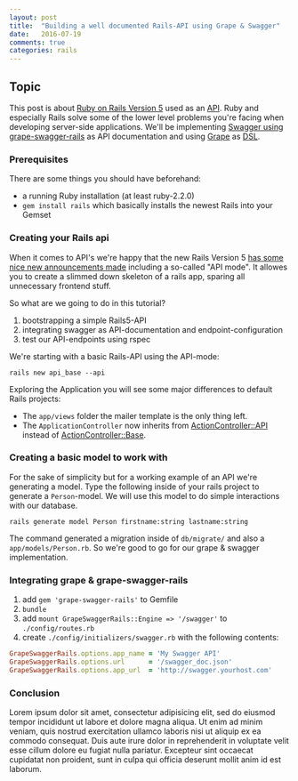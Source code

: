 ```yaml
---
layout: post
title:  "Building a well documented Rails-API using Grape & Swagger"
date:   2016-07-19
comments: true
categories: rails
---
```

[comment]: <> (WELCOME & INTRODUCTION)

## Topic

This post is about [Ruby on Rails Version 5](http://www.rubyonrails.org) used as an [API](https://en.wikipedia.org/wiki/Application_programming_interface). Ruby and especially Rails solve some of the lower level problems you're facing when developing server-side applications. We'll be implementing [Swagger using grape-swagger-rails](https://github.com/ruby-grape/grape-swagger-rails) as API documentation and using [Grape](https://github.com/ruby-grape) as [DSL](https://en.wikipedia.org/wiki/Domain-specific_language).


[comment]: <> (CONTENT #1-n)

### Prerequisites

There are some things you should have beforehand:

- a running Ruby installation (at least ruby-2.2.0)
- `gem install rails` which basically installs the newest Rails into your Gemset

### Creating your Rails api

<!-- ![Rails](http://rubyonrails.org/images/rails-logo.svg){: .center-image } -->

When it comes to API's we're happy that the new Rails Version 5 [has some nice new announcements made](http://weblog.rubyonrails.org/2016/6/30/Rails-5-0-final/) including a so-called "API mode". It allowes you to create a slimmed down skeleton of a rails app, sparing all unnecessary frontend stuff.

So what are we going to do in this tutorial?

1. bootstrapping a simple Rails5-API
2. integrating swagger as API-documentation and endpoint-configuration
3. test our API-endpoints using rspec

We're starting with a basic Rails-API using the API-mode:

```shell
rails new api_base --api
```

Exploring the Application you will see some major differences to default Rails projects:

- The `app/views` folder the mailer template is the only thing left.
- The `ApplicationController` now inherits from [ActionController::API](http://api.rubyonrails.org/classes/ActionController/API.html) instead of [ActionController::Base](http://api.rubyonrails.org/classes/ActionController/Base.html).

### Creating a basic model to work with

For the sake of simplicity but for a working example of an API we're generating a model. Type the following inside of your rails project to generate a `Person`-model. We will use this model to do simple interactions with our database.

```shell
rails generate model Person firstname:string lastname:string
```

The command generated a migration inside of `db/migrate/` and also a `app/models/Person.rb`. So we're good to go for our grape & swagger implementation.

### Integrating grape & grape-swagger-rails

1. add `gem 'grape-swagger-rails'` to Gemfile
2. `bundle`
3. add `mount GrapeSwaggerRails::Engine => '/swagger'` to `./config/routes.rb`
4. create `./config/initializers/swagger.rb` with the following contents:

```ruby
GrapeSwaggerRails.options.app_name = 'My Swagger API'
GrapeSwaggerRails.options.url      = '/swagger_doc.json'
GrapeSwaggerRails.options.app_url  = 'http://swagger.yourhost.com'
```

### Conclusion

Lorem ipsum dolor sit amet, consectetur adipisicing elit, sed do eiusmod tempor incididunt ut labore et dolore magna aliqua. Ut enim ad minim veniam, quis nostrud exercitation ullamco laboris nisi ut aliquip ex ea commodo consequat. Duis aute irure dolor in reprehenderit in voluptate velit esse cillum dolore eu fugiat nulla pariatur. Excepteur sint occaecat cupidatat non proident, sunt in culpa qui officia deserunt mollit anim id est laborum.
